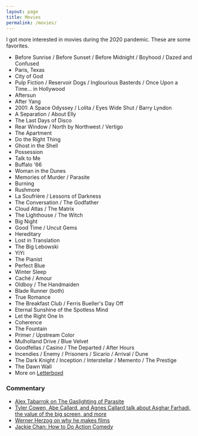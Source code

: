 ```yaml
---
layout: page
title: Movies
permalink: /movies/
---
```


I got more interested in movies during the 2020 pandemic. These are some favorites.

* Before Sunrise / Before Sunset / Before Midnight / Boyhood / Dazed and Confused
* Paris, Texas
* City of God
* Pulp Fiction / Reservoir Dogs / Inglourious Basterds / Once Upon a Time... in Hollywood
* Aftersun
* After Yang
* 2001: A Space Odyssey / Lolita / Eyes Wide Shut / Barry Lyndon
* A Separation / About Elly
* The Last Days of Disco
* Rear Window / North by Northwest / Vertigo
* The Apartment
* Do the Right Thing
* Ghost in the Shell
* Possession
* Talk to Me
* Buffalo '66
* Woman in the Dunes
* Memories of Murder / Parasite
* Burning
* Rushmore
* La Soufrière / Lessons of Darkness
* The Conversation / The Godfather
* Cloud Atlas / The Matrix
* The Lighthouse / The Witch
* Big Night
* Good Time / Uncut Gems
* Hereditary
* Lost in Translation
* The Big Lebowski
* YiYi
* The Pianist
* Perfect Blue
* Winter Sleep
* Caché / Amour
* Oldboy / The Handmaiden
* Blade Runner (both)
* True Romance
* The Breakfast Club / Ferris Bueller's Day Off
* Eternal Sunshine of the Spotless Mind
* Let the Right One In
* Coherence
* The Fountain
* Primer / Upstream Color
* Mulholland Drive / Blue Velvet
* Goodfellas / Casino / The Departed / After Hours
* Incendies / Enemy / Prisoners / Sicario / Arrival / Dune
* The Dark Knight / Inception / Interstellar / Memento / The Prestige
* The Dawn Wall
* More on [Letterboxd](https://letterboxd.com/danschulz/films/diary/)

### Commentary
* [Alex Tabarrok on The Gaslighting of Parasite](https://marginalrevolution.com/marginalrevolution/2020/06/the-gaslighting-of-parasite.html)
* [Tyler Cowen, Abe Callard, and Agnes Callard talk about Asghar Farhadi, the value of the big screen, and more](https://www.listennotes.com/podcasts/subject-to-change/tyler-cowen-rates-a-separation-2JTelKYhznx/)
* [Werner Herzog on why he makes films](https://youtu.be/PxfYDUVnHg4)
* [Jackie Chan: How to Do Action Comedy](https://www.youtube.com/watch?v=Z1PCtIaM_GQ)
